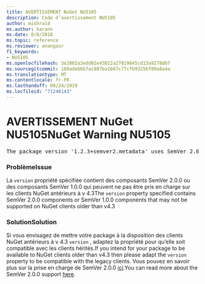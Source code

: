 ```yaml
---
title: AVERTISSEMENT NuGet NU5105
description: Code d’avertissement NU5105
author: mishra14
ms.author: karann
ms.date: 8/8/2018
ms.topic: reference
ms.reviewer: anangaur
f1_keywords:
- NU5105
ms.openlocfilehash: 3e2802a3edd81e43022a27819845cd13a9278d67
ms.sourcegitcommit: 188ade66b7ac807ba1667c77cfb9325bf89a8a4a
ms.translationtype: MT
ms.contentlocale: fr-FR
ms.lasthandoff: 09/24/2019
ms.locfileid: "71248143"
---
```

# <a name="nuget-warning-nu5105"></a><span data-ttu-id="612cd-103">AVERTISSEMENT NuGet NU5105</span><span class="sxs-lookup"><span data-stu-id="612cd-103">NuGet Warning NU5105</span></span>
<pre>The package version '1.2.3+semver2.metadata' uses SemVer 2.0.0 or components of SemVer 1.0.0 that are not supported on legacy clients. Change the package version to a SemVer 1.0.0 string. If the version contains a release label it must start with a letter. This message can be ignored if the package is not intended for older clients.</pre>

### <a name="issue"></a><span data-ttu-id="612cd-104">Problème</span><span class="sxs-lookup"><span data-stu-id="612cd-104">Issue</span></span>

<span data-ttu-id="612cd-105">La `version` propriété spécifiée contient des composants SemVer 2.0.0 ou des composants SemVer 1.0.0 qui peuvent ne pas être pris en charge sur les clients NuGet antérieurs à v 4.3</span><span class="sxs-lookup"><span data-stu-id="612cd-105">The `version` property specified contains SemVer 2.0.0 components or SemVer 1.0.0 components that may not be supported on NuGet clients older than v4.3</span></span>


### <a name="solution"></a><span data-ttu-id="612cd-106">Solution</span><span class="sxs-lookup"><span data-stu-id="612cd-106">Solution</span></span>

<span data-ttu-id="612cd-107">Si vous envisagez de mettre votre package à la disposition des clients NuGet antérieurs à v 4.3 `version` , adaptez la propriété pour qu’elle soit compatible avec les clients hérités.</span><span class="sxs-lookup"><span data-stu-id="612cd-107">If you intend for your package to be available to NuGet clients older than v4.3 then please adapt the `version` property to be compatible with the legacy clients.</span></span> <span data-ttu-id="612cd-108">Vous pouvez en savoir plus sur la prise en charge de SemVer 2.0.0 [ici](https://github.com/NuGet/Home/wiki/SemVer-2.0.0-support).</span><span class="sxs-lookup"><span data-stu-id="612cd-108">You can read more about the SemVer 2.0.0 support [here](https://github.com/NuGet/Home/wiki/SemVer-2.0.0-support).</span></span>

